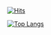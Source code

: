 [![Hits](https://hits.seeyoufarm.com/api/count/incr/badge.svg?url=https%3A%2F%2Fgithub.com%2FMyeonMokMan&count_bg=%233DC8C0&title_bg=%23555555&icon=&icon_color=%23E7E7E7&title=hits&edge_flat=false)](https://hits.seeyoufarm.com)


[![Top Langs](https://github-readme-stats.vercel.app/api/top-langs/?username=MyeonMokMan&layout=compact)](https://github.com/anuraghazra/github-readme-stats)
